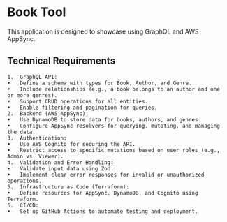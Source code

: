 # Book Tool

This application is designed to showcase using GraphQL and AWS AppSync.

## Technical Requirements

    1.	GraphQL API:
    •	Define a schema with types for Book, Author, and Genre.
    •	Include relationships (e.g., a book belongs to an author and one or more genres).
    •	Support CRUD operations for all entities.
    •	Enable filtering and pagination for queries.
    2.	Backend (AWS AppSync):
    •	Use DynamoDB to store data for books, authors, and genres.
    •	Configure AppSync resolvers for querying, mutating, and managing the data.
    3.	Authentication:
    •	Use AWS Cognito for securing the API.
    •	Restrict access to specific mutations based on user roles (e.g., Admin vs. Viewer).
    4.	Validation and Error Handling:
    •	Validate input data using Zod.
    •	Implement clear error responses for invalid or unauthorized operations.
    5.	Infrastructure as Code (Terraform):
    •	Define resources for AppSync, DynamoDB, and Cognito using Terraform.
    6.	CI/CD:
    •	Set up GitHub Actions to automate testing and deployment.
